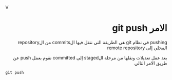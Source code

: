  V <div dir="rtl">

# الامر git push


pushing في نظام git هي الطريقة التي ننقل فيها الcommits من الrepository المحلي إلى remote repository

بعد عمل تعديلات ونقلها من مرحلة الstaged إلى committed نقوم بعمل push عن طريق الامر التالي



</div>

```
git push
```
